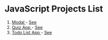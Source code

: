 # JavaScript Projects List

1. [Modal ](https://github.com/shaikat17/JavaScript-Projects/tree/main/Modal) - [ See](https://shaikat17.github.io/JavaScript-Projects/Modal/index.html)
2. [Quiz App ](https://github.com/shaikat17/JavaScript-Projects/tree/main/Quiz%20App) - [ See](https://shaikat17.github.io/JavaScript-Projects/Quiz%20App/index.html)
3. [Todo List App ](https://github.com/shaikat17/JavaScript-Projects/tree/main/Todo%20List%20App) - [ See](https://shaikat17.github.io/JavaScript-Projects/Todo%20List%20App/index.html)
